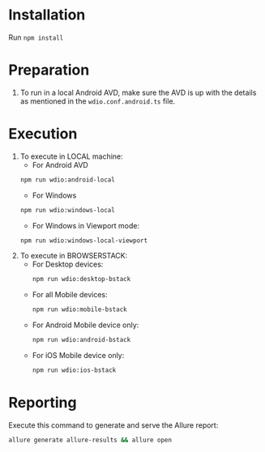 # Installation
Run `npm install`

# Preparation
1. To run in a local Android AVD, make sure the AVD is up with the details as mentioned in the `wdio.conf.android.ts` file.

# Execution
1. To execute in LOCAL machine:
    - For Android AVD
    ```sh
    npm run wdio:android-local
    ```
    - For Windows
    ```sh
    npm run wdio:windows-local
    ```
    - For Windows in Viewport mode:
    ```sh
    npm run wdio:windows-local-viewport
    ```
3. To execute in BROWSERSTACK:
    - For Desktop devices:
        ```sh
        npm run wdio:desktop-bstack
        ```
    - For all Mobile devices:
        ```sh
        npm run wdio:mobile-bstack
        ```
    - For Android Mobile device only:
        ```sh
        npm run wdio:android-bstack
        ```
    - For iOS Mobile device only:
        ```sh
        npm run wdio:ios-bstack
        ```

# Reporting
Execute this command to generate and serve the Allure report:
```sh
allure generate allure-results && allure open